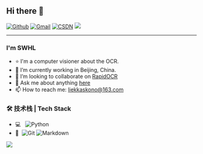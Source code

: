 ## Hi there 👋 
[![Github](https://img.shields.io/badge/-Github-000?style=flat&logo=Github&logoColor=white)](https://github.com/SWHL)
[![Gmail](https://img.shields.io/badge/-Gmail-c14438?style=flat&logo=Gmail&logoColor=white)](liekkaskono@gmail.com)
[![CSDN](https://img.shields.io/badge/-CSDN-c14438?style=flat&logo=CSDN&logoColor=white)](https://blog.csdn.net/shiwanghualuo)
![](https://visitor-badge.glitch.me/badge?page_id=SWHL.readme)

---

### I'm SWHL
- ⭐ I'm a computer visioner about the OCR.
- 🌱 I’m currently working in Beijing, China.
- 👯 I’m looking to collaborate on [RapidOCR](https://github.com/RapidOCR/RapidOCR)
- 💬 Ask me about anything [here](https://github.com/SWHL/SWHL/issues)
- 📫 How to reach me: liekkaskono@163.com

### 🛠 技术栈 | Tech Stack
- 💻 &#160; ![Python](https://img.shields.io/badge/-Python-333333?style=flat&logo=Python&logoColor=007396)
- 🔧 &#160;![Git](https://img.shields.io/badge/-Git-333333?style=flat&logo=git)
![Markdown](https://img.shields.io/badge/-Markdown-333333?style=flat&logo=markdown)


![](https://github-readme-stats.vercel.app/api?username=SWHL&show_icons=true&count_private=true)

